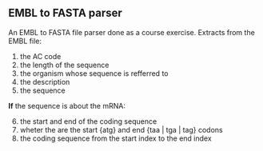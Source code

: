 EMBL to FASTA parser
--------------------

An EMBL to FASTA file parser done as a course exercise.
Extracts from the EMBL file:

1. the AC code
2. the length of the sequence
3. the organism whose sequence is refferred to
4. the description
5. the sequence

__If__ the sequence is about the mRNA:

6. the start and end of the coding sequence
7. wheter the are the start {atg} and end {taa | tga | tag} codons
8. the coding sequence from the start index to the end index
